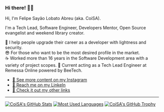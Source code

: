 ### Hi there! 👋🏻

Hi, I'm Felipe Sayão Lobato Abreu (aka. CoiSA).

I'm a Tech Lead, Software Engineer, Developers Mentor, Open Source evangelist and weekend library creator.

🚀 I help people upgrade their career as a developer with lightness and security.<br />
😎 For those who want to be the most desired profile in the market.<br />
☕ ️Worked more than 16 years in the Software Development area with a variety of project scopes.
👔 Current acting as a Tech Lead Engineer at Remessa Online powered by BeeTech.

- [📸 See more content on my Instagram](https://instagram.com/mentordosdevs)
- [💼 Reach me on my LinkeIn](https://www.linkedin.com/in/felipesla)
- [📲 Check it out my other links](http://mentor.dev.br/links)
___
[![CoiSA's GitHub Stats](https://github-readme-stats.vercel.app/api?username=coisa&hide=contribs&line_height=24&custom_title=CoiSA's%20GitHub%20Stats&count_private=true&include_all_commits=true&show_icons=true&theme=nord)](https://github.com/coisa)
[![Most Used Languages](https://github-readme-stats.vercel.app/api/top-langs/?username=coisa&layout=compact&theme=nord)](https://github.com/coisa)
[![CoiSA's GitHub Trophy](https://github-profile-trophy.vercel.app/?username=coisa&margin-w=5&theme=nord&column=8&no-frame=true)](https://github.com/coisa)
